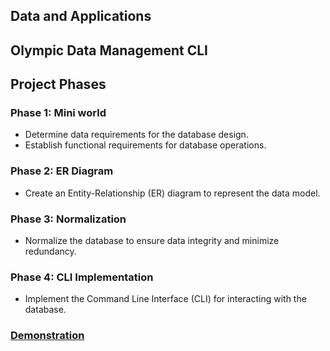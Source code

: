 ## Data and Applications
## Olympic Data Management CLI

## Project Phases

### Phase 1: Mini world
- Determine data requirements for the database design.
- Establish functional requirements for database operations.

### Phase 2: ER Diagram
- Create an Entity-Relationship (ER) diagram to represent the data model.

### Phase 3: Normalization
- Normalize the database to ensure data integrity and minimize redundancy.

### Phase 4: CLI Implementation
- Implement the Command Line Interface (CLI) for interacting with the database.

### [Demonstration](https://drive.google.com/file/d/11DkMf46wW2MJJmygVzD5LNzb0WTtAVHd/view?usp=sharing)

